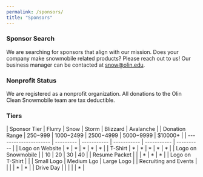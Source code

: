 ```yaml
---
permalink: /sponsors/
title: "Sponsors"
---
```


### Sponsor Search
We are searching for sponsors that align with our mission. Does your company make snowmobile related products? Please reach out to us! Our business manager can be contacted at [snow@olin.edu](mailto:snow@olin.edu).

### Nonprofit Status
We are registered as a nonprofit organization. All donations to the Olin Clean Snowmobile team are tax deductible.

### Tiers

| Sponsor Tier          | Flurry    | Snow        | Storm       | Blizzard    | Avalanche  |
| Donation Range        | $250-$999 | $1000-$2499 | $2500-$4999 | $5000-$9999 | $10000+    |
| --------------------- | --------- | ----------- | ----------- | ----------- | ---------- |
| Logo on Website       | *         | *           | *           | *           | *          |
| T-Shirt               | *         | *           | *           | *           | *          |
| Logo on Snowmobile    |           | 10          | 20          | 30          | 40         |
| Resume Packet         |           |             | *           | *           | *          |
| Logo on T-Shirt       |           |             | Small Logo  | Medium Lgo  | Large Logo |
| Recruiting and Events |           |             |             | *           | *          |
| Drive Day             |           |             |             |             | *           |
